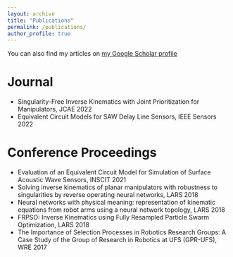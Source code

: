 ```yaml
---
layout: archive
title: "Publications"
permalink: /publications/
author_profile: true
---
```



You can also find my articles on [my Google Scholar profile](https://scholar.google.com/citations?user=jEQxlAQAAAAJ&hl=en)


Journal
======
* Singularity-Free Inverse Kinematics with Joint Prioritization for Manipulators, JCAE 2022
* Equivalent Circuit Models for SAW Delay Line Sensors, IEEE Sensors 2022

Conference Proceedings
======
* Evaluation of an Equivalent Circuit Model for Simulation of Surface Acoustic Wave Sensors, INSCIT 2021
* Solving inverse kinematics of planar manipulators with robustness to singularities by reverse operating neural networks, LARS 2018
* Neural networks with physical meaning: representation of kinematic equations from robot arms using a neural network topology, LARS 2018
* FRPSO: Inverse Kinematics using Fully Resampled Particle Swarm Optimization, LARS 2018
* The Importance of Selection Processes in Robotics Research Groups: A Case Study of the Group of Research in Robotics at UFS (GPR-UFS), WRE 2017
